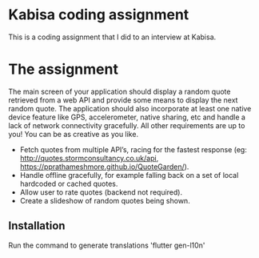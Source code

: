 # Kabisa coding assignment

This is a coding assignment that I did to an interview at Kabisa.

# The assignment

The main screen of your application should display a random quote retrieved from a web API and provide some means to display the next random quote. The application should also incorporate at least one native device feature like GPS, accelerometer, native sharing, etc and handle a lack of network connectivity gracefully. All other requirements are up to you! You can be as creative as you like.

- Fetch quotes from multiple API’s, racing for the fastest response (eg:
http://quotes.stormconsultancy.co.uk/api,
https://pprathameshmore.github.io/QuoteGarden/).
- Handle offline gracefully, for example falling back on a set of local hardcoded or cached quotes.
- Allow user to rate quotes (backend not required).
- Create a slideshow of random quotes being shown.


## Installation

Run the command to generate translations 'flutter gen-l10n'